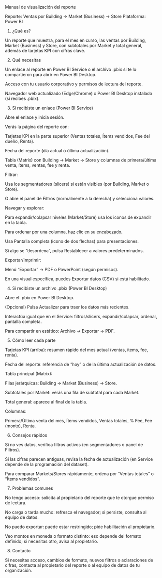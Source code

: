 Manual de visualización del reporte

Reporte: Ventas por Building → Market (Business) → Store
Plataforma: Power BI

1) ¿Qué es?

Un reporte que muestra, para el mes en curso, las ventas por Building, Market (Business) y Store, con subtotales por Market y total general, además de tarjetas KPI con cifras clave.

2) Qué necesitas

Un enlace al reporte en Power BI Service o el archivo .pbix si te lo compartieron para abrir en Power BI Desktop.

Acceso con tu usuario corporativo y permisos de lectura del reporte.

Navegador web actualizado (Edge/Chrome) o Power BI Desktop instalado (si recibes .pbix).

3) Si recibiste un enlace (Power BI Service)

Abre el enlace y inicia sesión.

Verás la página del reporte con:

Tarjetas KPI en la parte superior (Ventas totales, Ítems vendidos, Fee del dueño, Renta).

Fecha del reporte (día actual o última actualización).

Tabla (Matrix) con Building → Market → Store y columnas de primera/última venta, ítems, ventas, fee y renta.

Filtrar:

Usa los segmentadores (slicers) si están visibles (por Building, Market o Store).

O abre el panel de Filtros (normalmente a la derecha) y selecciona valores.

Navegar y explorar:

Para expandir/colapsar niveles (Market/Store) usa los iconos de expandir en la tabla.

Para ordenar por una columna, haz clic en su encabezado.

Usa Pantalla completa (icono de dos flechas) para presentaciones.

Si algo se “desordena”, pulsa Restablecer a valores predeterminados.

Exportar/Imprimir:

Menú “Exportar” → PDF o PowerPoint (según permisos).

En una visual específica, puedes Exportar datos (CSV) si está habilitado.

4) Si recibiste un archivo .pbix (Power BI Desktop)

Abre el .pbix en Power BI Desktop.

(Opcional) Pulsa Actualizar para traer los datos más recientes.

Interactúa igual que en el Service: filtros/slicers, expandir/colapsar, ordenar, pantalla completa.

Para compartir en estático: Archivo → Exportar → PDF.

5) Cómo leer cada parte

Tarjetas KPI (arriba): resumen rápido del mes actual (ventas, ítems, fee, renta).

Fecha del reporte: referencia de “hoy” o de la última actualización de datos.

Tabla principal (Matrix):

Filas jerárquicas: Building → Market (Business) → Store.

Subtotales por Market: verás una fila de subtotal para cada Market.

Total general: aparece al final de la tabla.

Columnas:

Primera/Última venta del mes, Ítems vendidos, Ventas totales, % Fee, Fee (monto), Renta.

6) Consejos rápidos

Si no ves datos, verifica filtros activos (en segmentadores o panel de Filtros).

Si las cifras parecen antiguas, revisa la fecha de actualización (en Service depende de la programación del dataset).

Para comparar Markets/Stores rápidamente, ordena por “Ventas totales” o “Ítems vendidos”.

7) Problemas comunes

No tengo acceso: solicita al propietario del reporte que te otorgue permiso de lectura.

No carga o tarda mucho: refresca el navegador; si persiste, consulta al equipo de datos.

No puedo exportar: puede estar restringido; pide habilitación al propietario.

Veo montos en moneda o formato distinto: eso depende del formato definido; si necesitas otro, avisa al propietario.

8) Contacto

Si necesitas acceso, cambios de formato, nuevos filtros o aclaraciones de cifras, contacta al propietario del reporte o al equipo de datos de tu organización.